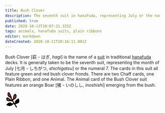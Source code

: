 ```yaml
---
title: Bush Clover
description: The seventh suit in hanafuda, representing July or the number 7
published: true
date: 2020-10-13T10:07:21.325Z
tags: animals, hanafuda suits, plain ribbons
editor: markdown
dateCreated: 2020-10-11T20:16:11.001Z
---
```


Bush Clover [萩 - はぎ, *hagi*] is the name of a [suit](/en/hanafuda/suits) in traditional [hanafuda](/en/hanafuda) decks. It is generally taken to be the seventh suit, representing the month of July [七月	- しちがつ,	*shichigatsu*] or the numeral 7. The cards in this suit all feature green and red bush clover fronds. There are two Chaff cards, one Plain Ribbon, and one Animal. The Animal card of the Bush Clover suit features an orange Boar [猪 - いのしし, *inoshishi*] emerging from the bush.

![Icon for month 7](/hanafuda/icons/monthicon_7.png)